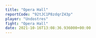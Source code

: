 ```yaml
---
title: "Opera Hall"
reportCode: "92tJC1P8zdqrZ43p"
player: "Undostres"
fight: "Opera Hall"
date: 2021-10-16T13:08:36.936000+00:00
---
```

